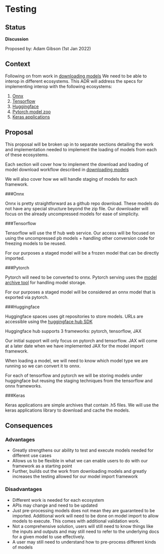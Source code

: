 # Testing

## Status
**Discussion**

Proposed by: Adam Gibson (1st Jan 2022)


## Context

Following on from work in [downloading models](0011%20-%20Model%20Hub-Zoo%20Download.md)
We need to be able to interop in different ecosystems. This ADR will address the
specs for implementing interop with the following ecosystems:
1. [Onnx](https://github.com/onnx/models/)
2. [Tensorflow](https://www.tensorflow.org/hub)
3. [Huggingface](https://huggingface.co/spaces)
4. [Pytorch model zoo](https://pytorch.org/serve/model_zoo.html)
5. [Keras applications](https://keras.io/api/applications/)

## Proposal

This proposal will be broken up in to separate sections detailing
the work and implementation needed to implement the loading of models
from each of these ecosystems.

Each section will cover how to implement the download and loading of model
download workflow described in [downloading models](0011%20-%20Model%20Hub-Zoo%20Download.md)

We will also cover how we will handle staging of models for each framework.


###Onnx

Onnx is pretty straightforward as a github repo download.
These models do not have any special structure beyond the zip file.
Our downloader will focus on the already uncompressed models
for ease of simplicity.

###Tensorflow

Tensorflow will use the tf hub web service. Our access will be focused
on using the uncompressed pb models + handling other conversion code
for freezing models to be reused.

For our purposes a staged model will be a frozen model
that can be directly imported.


###Pytorch

Pytorch will need to be converted to onnx. Pytorch serving uses
the [model archive tool](https://github.com/pytorch/serve/tree/master/model-archiver/) 
for handling model storage.

For our purposes a staged model will be considered an onnx model
that is exported via pytorch.

###Huggingface

Huggingface spaces uses git repositories to store models.
URLs are accessible using the [huggingface hub SDK](https://huggingface.co/docs/hub/how-to-downstream)

Huggingface hub supports 3 frameworks: pytorch, tensorflow, JAX

Our initial support will only focus on pytorch and tensorflow.
JAX will come at a later date when we have implemented JAX
for the model import framework.

When loading a model, we will need to know which model type we are running
so we can convert it to onnx.


For each of tensorflow and pytorch we will be storing models under huggingface
but reusing the staging techniques from the tensorflow and onnx frameworks.



###Keras

Keras applications are simple archives that contain .h5 files.
We will use the keras applications library to download and cache the models.




## Consequences

### Advantages

* Greatly strengthens our ability to test and execute models
needed for different use cases
* Allows us to be flexible in what we can enable users to do with
our framework as a starting point
* Further, builds out the work from downloading models and greatly increases
the testing allowed for our model import framework



### Disadvantages
* Different work is needed for each ecosystem
* APIs may change and need to be updated
* Just pre-processing models does not mean they are guaranteed to be imported. Additional
  work will need to be done on model import to allow models to execute. This comes with additional validation work.
* Not a comprehensive solution, users will still need to know things like the inputs and outputs
and may still need to refer to the underlying docs for a given model to use effectively.
* A user may still need to understand how to pre-process different kinds of models